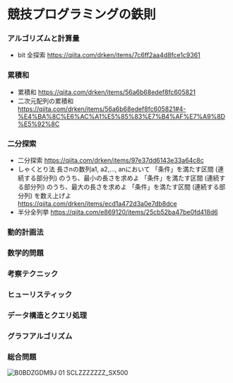# 競技プログラミングの鉄則

### アルゴリズムと計算量

- bit 全探索
  https://qiita.com/drken/items/7c6ff2aa4d8fce1c9361

### 累積和

- 累積和
  https://qiita.com/drken/items/56a6b68edef8fc605821
- 二次元配列の累積和
  https://qiita.com/drken/items/56a6b68edef8fc605821#4-%E4%BA%8C%E6%AC%A1%E5%85%83%E7%B4%AF%E7%A9%8D%E5%92%8C

### 二分探索

- 二分探索
  https://qiita.com/drken/items/97e37dd6143e33a64c8c
- しゃくとり法
長さnの数列a1, a2,..., anにおいて
「条件」を満たす区間 (連続する部分列) のうち、最小の長さを求めよ
「条件」を満たす区間 (連続する部分列) のうち、最大の長さを求めよ
「条件」を満たす区間 (連続する部分列) を数え上げよ
  https://qiita.com/drken/items/ecd1a472d3a0e7db8dce
- 半分全列挙
  https://qiita.com/e869120/items/25cb52ba47be0fd418d6

### 動的計画法

### 数学的問題

### 考察テクニック

### ヒューリスティック

### データ構造とクエリ処理

### グラフアルゴリズム

### 総合問題

![B0BDZGDM9J 01 _SCLZZZZZZZ_SX500_](https://github.com/nakampany/atcoder_go_ganbarimasu/assets/103278404/6c8a9838-1169-4937-934e-dda7ccfa2455)
